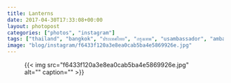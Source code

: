 ```yaml
---
title: Lanterns
date: 2017-04-30T17:33:08+00:00
layout: photopost
categories: ["photos", "instagram"]
tags: ["thailand", "bangkok", "ประเทศไทย", "กรุงเทพ", "usambassador", "ambassadorsresidence", "lanterns", "night", "latergram"]
image: "blog/instagram/f6433f120a3e8ea0cab5ba4e5869926e.jpg"
---
```


<figure class="photo photo--square">
  {{< img src="f6433f120a3e8ea0cab5ba4e5869926e.jpg" alt="" caption="" >}}

</figure>


